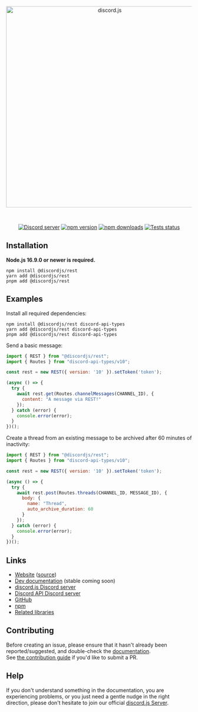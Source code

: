 <div align="center">
  <br />
  <p>
    <a href="https://discord.js.org"><img src="https://discord.js.org/static/logo.svg" width="546" alt="discord.js" /></a>
  </p>
  <br />
  <p>
    <a href="https://discord.gg/djs"><img src="https://img.shields.io/discord/222078108977594368?color=5865F2&logo=discord&logoColor=white" alt="Discord server" /></a>
    <a href="https://www.npmjs.com/package/@discordjs/rest"><img src="https://img.shields.io/npm/v/@discordjs/rest.svg?maxAge=3600" alt="npm version" /></a>
    <a href="https://www.npmjs.com/package/@discordjs/rest"><img src="https://img.shields.io/npm/dt/@discordjs/rest.svg?maxAge=3600" alt="npm downloads" /></a>
    <a href="https://github.com/discordjs/discord.js/actions"><img src="https://github.com/discordjs/discord.js/actions/workflows/test.yml/badge.svg" alt="Tests status" /></a>
  </p>
</div>

## Installation

**Node.js 16.9.0 or newer is required.**

```sh-session
npm install @discordjs/rest
yarn add @discordjs/rest
pnpm add @discordjs/rest
```

## Examples

Install all required dependencies:

```sh-session
npm install @discordjs/rest discord-api-types
yarn add @discordjs/rest discord-api-types
pnpm add @discordjs/rest discord-api-types
```

Send a basic message:

```js
import { REST } from "@discordjs/rest";
import { Routes } from "discord-api-types/v10";

const rest = new REST({ version: '10' }).setToken('token');

(async () => {
  try {
    await rest.get(Routes.channelMessages(CHANNEL_ID), {
      content: "A message via REST!"
    });
  } catch (error) {
    console.error(error);
  }
})();
```

Create a thread from an existing message to be archived after 60 minutes of inactivity:

```js
import { REST } from "@discordjs/rest";
import { Routes } from "discord-api-types/v10";

const rest = new REST({ version: '10' }).setToken('token');

(async () => {
  try {
    await rest.post(Routes.threads(CHANNEL_ID, MESSAGE_ID), {
      body: {
        name: "Thread",
        auto_archive_duration: 60
      }
    });
  } catch (error) {
    console.error(error);
  }
})();
```

## Links

- [Website](https://discord.js.org/) ([source](https://github.com/discordjs/website))
- [Dev documentation](https://discord.js.org/#/docs/rest/main/general/welcome) (stable coming soon)
- [discord.js Discord server](https://discord.gg/djs)
- [Discord API Discord server](https://discord.gg/discord-api)
- [GitHub](https://github.com/discordjs/discord.js/tree/main/packages/rest)
- [npm](https://www.npmjs.com/package/@discordjs/rest)
- [Related libraries](https://discord.com/developers/docs/topics/community-resources#libraries)

## Contributing

Before creating an issue, please ensure that it hasn't already been reported/suggested, and double-check the
[documentation](https://discord.js.org/#/docs/rest/main/general/welcome).  
See [the contribution guide](https://github.com/discordjs/discord.js/blob/main/.github/CONTRIBUTING.md) if you'd like to submit a PR.

## Help

If you don't understand something in the documentation, you are experiencing problems, or you just need a gentle
nudge in the right direction, please don't hesitate to join our official [discord.js Server](https://discord.gg/djs).
